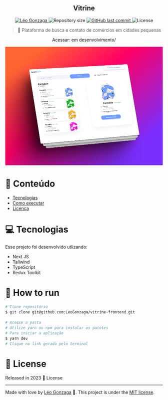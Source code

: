 <div align="center">
<h2>Vitrine</h2>
</div>   
<p align="center">	
   <a href="https://www.linkedin.com/in/leogonzaga/">
      <img alt="Léo Gonzaga" src="https://img.shields.io/badge/-Leo Gonzaga-00aeff?style=flat&logo=Linkedin&logoColor=white" />
   </a>
  <img alt="Repository size" src="https://img.shields.io/github/repo-size/LeoGonzaga/vitrine-frontend?color=00aeff">

  <a href="https://github.com/LeoGonzaga/vitrine-frontend/commits/main">
    <img alt="GitHub last commit" src="https://img.shields.io/github/last-commit/leoGonzaga/next-blizzard-main-mf?color=00aeff">
  </a> 
  <img alt="License" src="https://img.shields.io/badge/license-MIT-00aeff">

</p>

> :rocket: Plataforma de busca e contato de comércios em cidades pequenas

<div align="center">
   <p>Acessar: em desenvolvimento/</p>  
</div>

<img src="https://github.com/LeoGonzaga/vitrine-frontend/blob/main/screenshot.png" />

# :pushpin: Conteúdo

- [Tecnologias](#computer-Tecnologias)
- [Como executar](#construction_worker-how-to-run)
- [Licença](#closed_book-license)

# :computer: Tecnologias

Esse projeto foi desenvolvido utlizando:

- Next JS
- Tailwind
- TypeScript
- Redux Toolkit

# :construction_worker: How to run

```bash
# Clone repositório
$ git clone git@github.com:LeoGonzaga/vitrine-frontend.git

# Acesse a pasta
# Utilize yarn ou npm para instalar os pacotes
# Para iniciar a aplicação
$ yarn dev
# Clique no link gerado pelo terminal
```

# :closed_book: License

Released in 2023 :closed_book: License

---

Made with love by [Léo Gonzaga](https://github.com/LeoGonzaga) 🚀.
This project is under the [MIT license](./LICENSE).
